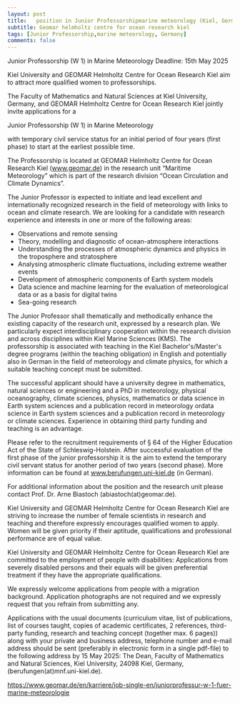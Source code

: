 ```yaml
---
layout: post
title:   position in Junior Professorshipmarine meteorology (Kiel, Germany)
subtitle: Geomar helmholtz centre for ocean research kiel
tags: [Junior Professorship,marine meteorology, Germany]
comments: false
---
```

Junior Professorship (W 1) in Marine Meteorology
Deadline: 15th May 2025

Kiel University and GEOMAR Helmholtz Centre for Ocean Research Kiel aim to attract more qualified women to professorships.

The Faculty of Mathematics and Natural Sciences at Kiel University, Germany, and GEOMAR Helmholtz Centre for Ocean Research Kiel jointly invite applications for a

Junior Professorship (W 1) in Marine Meteorology

with temporary civil service status for an initial period of four years (first phase) to start at the earliest possible time.

The Professorship is located at GEOMAR Helmholtz Centre for Ocean Research Kiel (www.geomar.de) in the research unit “Maritime Meteorology” which is part of the research division “Ocean Circulation and Climate Dynamics”.

The Junior Professor is expected to initiate and lead excellent and internationally recognized research in the field of meteorology with links to ocean and climate research. We are looking for a candidate with research experience and interests in one or more of the following areas:

* Observations and remote sensing
* Theory, modelling and diagnostic of ocean-atmosphere interactions
* Understanding the processes of atmospheric dynamics and physics in the troposphere and stratosphere
* Analysing atmospheric climate fluctuations, including extreme weather events
* Development of atmospheric components of Earth system models
* Data science and machine learning for the evaluation of meteorological data or as a basis for digital twins
* Sea-going research

The Junior Professor shall thematically and methodically enhance the existing capacity of the research unit, expressed by a research plan. We particularly expect interdisciplinary cooperation within the research division and across disciplines within Kiel Marine Sciences (KMS). The professorship is associated with teaching in the Kiel Bachelor's/Master's degree programs (within the teaching obligation) in English and potentially also in German in the field of meteorology and climate physics, for which a suitable teaching concept must be submitted.

The successful applicant should have a university degree in mathematics, natural sciences or engineering and a PhD in meteorology, physical oceanography, climate sciences, physics, mathematics or data science in Earth system sciences and a publication record in meteorology ordata science in Earth system sciences and a publication record in meteorology or climate sciences. Experience in obtaining third party funding and teaching is an advantage.

Please refer to the recruitment requirements of § 64 of the Higher Education Act of the State of Schleswig-Holstein. After successful evaluation of the first phase of the junior professorship it is the aim to extend the temporary civil servant status for another period of two years (second phase). More information can be found at www.berufungen.uni-kiel.de (in German).

For additional information about the position and the research unit please contact Prof. Dr. Arne Biastoch (abiastoch(at)geomar.de).

Kiel University and GEOMAR Helmholtz Centre for Ocean Research Kiel are striving to increase the number of female scientists in research and teaching and therefore expressly encourages qualified women to apply. Women will be given priority if their aptitude, qualifications and professional performance are of equal value.

Kiel University and GEOMAR Helmholtz Centre for Ocean Research Kiel are committed to the employment of people with disabilities: Applications from severely disabled persons and their equals will be given preferential treatment if they have the appropriate qualifications.

We expressly welcome applications from people with a migration background. Application photographs are not required and we expressly request that you refrain from submitting any.

Applications with the usual documents (curriculum vitae, list of publications, list of courses taught, copies of academic certificates, 2 references, third-party funding, research and teaching concept (together max. 6 pages)) along with your private and business address, telephone number and e-mail address should be sent (preferably in electronic form in a single pdf-file) to the following address by 15 May 2025: The Dean, Faculty of Mathematics and Natural Sciences, Kiel University, 24098 Kiel, Germany, (berufungen(at)mnf.uni-kiel.de).

https://www.geomar.de/en/karriere/job-single-en/juniorprofessur-w-1-fuer-marine-meteorologie
